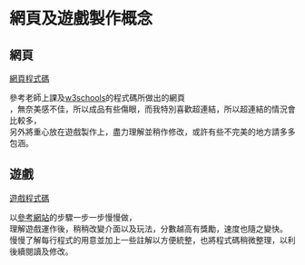 # 網頁及遊戲製作概念

## 網頁

[網頁程式碼](https://github.com/Vialbum/wp109b/blob/main/homework/hostflie.html)  

參考老師上課及[w3schools](https://www.w3schools.com/html/default.asp)的程式碼所做出的網頁  
，無奈美感不佳，所以成品有些傷眼，而我特別喜歡超連結，所以超連結的情況會比較多，  
另外將重心放在遊戲製作上，盡力理解並稍作修改，或許有些不完美的地方請多多包涵。

## 遊戲

[遊戲程式碼](https://github.com/Vialbum/wp109b/blob/main/homework/game.html)  

以[參考網站](https://developer.mozilla.org/zh-TW/docs/Games/Tutorials/2D_Breakout_game_pure_JavaScript)的步驟一步一步慢慢做，  
理解遊戲運作後，稍稍改變介面以及玩法，分數越高有獎勵，速度也隨之變快。
慢慢了解每行程式的用意並加上一些註解以方便統整，也將程式碼稍微整理，以利後續閱讀及修改。
